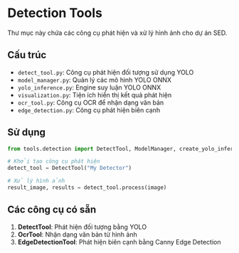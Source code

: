 # Detection Tools

Thư mục này chứa các công cụ phát hiện và xử lý hình ảnh cho dự án SED.

## Cấu trúc

- `detect_tool.py`: Công cụ phát hiện đối tượng sử dụng YOLO
- `model_manager.py`: Quản lý các mô hình YOLO ONNX
- `yolo_inference.py`: Engine suy luận YOLO ONNX
- `visualization.py`: Tiện ích hiển thị kết quả phát hiện
- `ocr_tool.py`: Công cụ OCR để nhận dạng văn bản
- `edge_detection.py`: Công cụ phát hiện biên cạnh

## Sử dụng

```python
from tools.detection import DetectTool, ModelManager, create_yolo_inference

# Khởi tạo công cụ phát hiện
detect_tool = DetectTool("My Detector")

# Xử lý hình ảnh
result_image, results = detect_tool.process(image)
```

## Các công cụ có sẵn

1. **DetectTool**: Phát hiện đối tượng bằng YOLO
2. **OcrTool**: Nhận dạng văn bản từ hình ảnh
3. **EdgeDetectionTool**: Phát hiện biên cạnh bằng Canny Edge Detection
